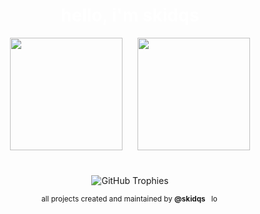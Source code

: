 <h1 align="center" style="color:#FFFFFF;">hello, i'm skidqs</h1>

<p align="center" style="margin-bottom: 20px;">

  <picture>
    <source media="(prefers-color-scheme: dark)" 
            srcset="https://github-readme-stats.vercel.app/api?username=skidqs&show_icons=true&hide_border=false&title_color=FFFFFF&text_color=717171&icon_color=FFFFFF&bg_color=181919&count_private=true&include_all_commits=true&border_color=FFFFFF">
    <source media="(prefers-color-scheme: light)" 
            srcset="https://github-readme-stats.vercel.app/api?username=skidqs&show_icons=true&hide_border=false&title_color=000000&text_color=505050&icon_color=000000&bg_color=E0E0E0&count_private=true&include_all_commits=true&border_color=FFFFFF">
    <img height="180em" 
         src="https://github-readme-stats.vercel.app/api?username=skidqs&show_icons=true&hide_border=false&title_color=FFFFFF&text_color=717171&icon_color=FFFFFF&bg_color=181919&count_private=true&include_all_commits=true&border_color=FFFFFF"
         style="display:inline-block; vertical-align:top; margin-right:10px;" />
  </picture>
  <picture>
    <source media="(prefers-color-scheme: dark)" 
            srcset="https://github-readme-stats.vercel.app/api/top-langs/?username=skidqs&layout=compact&hide_border=false&bg_color=181919&title_color=FFFFFF&text_color=717171&icon_color=FFFFFF&langs_count=8&count_private=true&include_all_commits=true&border_color=FFFFFF">
    <source media="(prefers-color-scheme: light)" 
            srcset="https://github-readme-stats.vercel.app/api/top-langs/?username=skidqs&layout=compact&hide_border=false&bg_color=E0E0E0&title_color=000000&text_color=505050&icon_color=000000&langs_count=8&count_private=true&include_all_commits=true&border_color=FFFFFF">
    <img height="180em" 
         src="https://github-readme-stats.vercel.app/api/top-langs/?username=skidqs&layout=compact&hide_border=false&bg_color=181919&title_color=FFFFFF&text_color=717171&icon_color=FFFFFF&langs_count=8&count_private=true&include_all_commits=true&border_color=FFFFFF"
         style="display:inline-block; vertical-align:top; margin-left:10px;" />
  </picture>
</p>

<p align="center">
  <img src="https://github-profile-trophy.vercel.app/?username=skidqs&theme=onestar&no-frame=true&margin-w=10&margin-h=10&row=1&column=6&title=Stars,Followers,Commits,PullRequest,Issues,Repositories"
       alt="GitHub Trophies"
       style="display:inline-block; margin-top: 20px;" />
</p>

<div align="center" style="margin-top: 10px;">
  <sub>
    all projects created and maintained by <b>@skidqs</b>
    <img src="https://www.svgrepo.com/show/532323/lock-alt.svg" alt="lock icon" width="14" height="14" style="vertical-align: text-bottom; margin-left: 4px;" />
  </sub>
</div>
